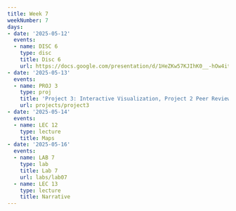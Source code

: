 ```yaml
---
title: Week 7
weekNumber: 7
days:
- date: '2025-05-12'
  events:
  - name: DISC 6
    type: disc
    title: Disc 6
    url: https://docs.google.com/presentation/d/1HeZKw57KJIhK0__-hOw4it8cnWcoGmFd5YL-wVDsr2Y/edit?usp=sharing
- date: '2025-05-13'
  events:
  - name: PROJ 3
    type: proj
    title: 'Project 3: Interactive Visualization, Project 2 Peer Review'
    url: projects/project3
- date: '2025-05-14'
  events:
  - name: LEC 12
    type: lecture
    title: Maps
- date: '2025-05-16'
  events:
  - name: LAB 7
    type: lab
    title: Lab 7
    url: labs/lab07
  - name: LEC 13
    type: lecture
    title: Narrative
---
```

